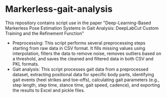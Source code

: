 # Markerless-gait-analysis
This repository contains script use in the paper "Deep-Learning-Based Markerless Pose Estimation Systems in Gait Analysis: DeepLabCut Custom Training and the Refinement Function" 

- Preprocessing: This script performs several preprocessing steps starting from raw data in CSV format. It fills missing values using interpolation, filters the data to remove noise, removes outliers based on a threshold, and saves the cleaned and filtered data in both CSV and PKL formats.
- Gait analysis: This script processes gait data from a preprocessed dataset, extracting positional data for specific body parts, identifying gait events (heel strikes and toe-offs), calculating gait parameters (e.g., step length, step time, stance time, gait speed, cadence), and exporting the results to Excel and pickle files.
